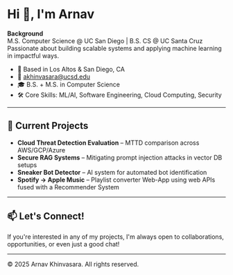 # Hi 👋, I'm Arnav

**Background**  
M.S. Computer Science @ UC San Diego | B.S. CS @ UC Santa Cruz  
Passionate about building scalable systems and applying machine learning in impactful ways.

- 📍 Based in Los Altos & San Diego, CA  
- 📧 akhinvasara@ucsd.edu  
- 🎓 B.S. + M.S. in Computer Science  
- 🛠️ Core Skills: ML/AI, Software Engineering, Cloud Computing, Security

---

## 🚀 Current Projects

- **Cloud Threat Detection Evaluation** – MTTD comparison across AWS/GCP/Azure  
- **Secure RAG Systems** – Mitigating prompt injection attacks in vector DB setups  
- **Sneaker Bot Detector** – AI system for automated bot identification 
- **Spotify → Apple Music** – Playlist converter Web-App using web APIs fused with a Recommender System

---

## 📫 Let's Connect!
If you're interested in any of my projects, I'm always open to collaborations, opportunities, or even just a good chat!

---

© 2025 Arnav Khinvasara. All rights reserved.
